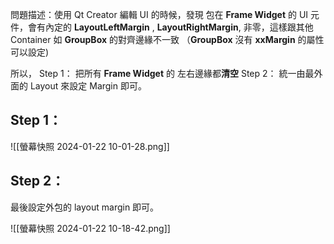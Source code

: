 問題描述：使用 Qt Creator 編輯 UI 的時候，發現 包在 **Frame Widget** 的 UI 元件，會有內定的 **LayoutLeftMargin** , **LayoutRightMargin**, 非零，這樣跟其他 Container 如 **GroupBox** 的對齊邊緣不一致 （**GroupBox** 沒有 **xxMargin** 的屬性可以設定)

所以，
Step 1： 把所有 **Frame Widget** 的 左右邊緣都**清空**
Step 2： 統一由最外面的 Layout 來設定 Margin 即可。

## Step 1：

![[螢幕快照 2024-01-22 10-01-28.png]]

## Step 2：
最後設定外包的 layout margin 即可。

![[螢幕快照 2024-01-22 10-18-42.png]]